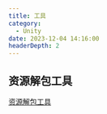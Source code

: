 ```yaml
---
title: 工具
category:
  - Unity
date: 2023-12-04 14:16:00
headerDepth: 2
---
```



## 资源解包工具
[资源解包工具](./AssetStudio.net6.v0.16.47.zip)